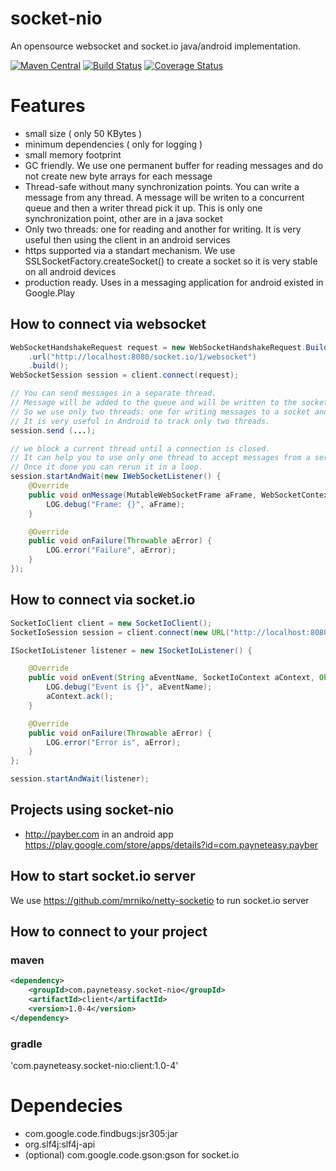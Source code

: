 # socket-nio
An opensource websocket and socket.io java/android implementation.

[![Maven Central](https://img.shields.io/maven-central/v/com.payneteasy.socket-nio/client.svg)](https://maven-badges.herokuapp.com/maven-central/com.payneteasy.socket-nio/client/)
[![Build Status](https://travis-ci.org/evsinev/socket-nio.png?branch=master)](https://travis-ci.org/evsinev/socket-nio)
[![Coverage Status](https://coveralls.io/repos/github/evsinev/socket-nio/badge.svg?branch=master)](https://coveralls.io/github/evsinev/socket-nio?branch=master)

# Features
* small size ( only 50 KBytes )
* minimum dependencies ( only for logging )
* small memory footprint 
* GC friendly. We use one permanent buffer for reading messages and do not create new byte arrays for each message
* Thread-safe without many synchronization points. You can write a message from any thread. A message will be writen to a concurrent queue and then a writer thread pick it up. This is only one synchronization point, other are in a java socket
* Only two threads: one for reading and another for writing. It is very useful then using the client in an android services
* https supported via a standart mechanism. We use SSLSocketFactory.createSocket() to create a socket so it is very stable on all android devices
* production ready. Uses in a messaging application for android existed in Google.Play

## How to connect via websocket
```java
WebSocketHandshakeRequest request = new WebSocketHandshakeRequest.Builder()
    .url("http://localhost:8080/socket.io/1/websocket")
    .build();
WebSocketSession session = client.connect(request);

// You can send messages in a separate thread.
// Message will be added to the queue and will be written to the socket in a writer thread.
// So we use only two threads: one for writing messages to a socket and second is for reading from a socket.
// It is very useful in Android to track only two threads.
session.send (...);

// we block a current thread until a connection is closed. 
// It can help you to use only one thread to accept messages from a server.
// Once it done you can rerun it in a loop.
session.startAndWait(new IWebSocketListener() {
    @Override
    public void onMessage(MutableWebSocketFrame aFrame, WebSocketContext aContext) {
        LOG.debug("Frame: {}", aFrame);
    }

    @Override
    public void onFailure(Throwable aError) {
        LOG.error("Failure", aError);
    }
});
```


## How to connect via socket.io
```java
SocketIoClient client = new SocketIoClient();
SocketIoSession session = client.connect(new URL("http://localhost:8080/socket.io/1/");

ISocketIoListener listener = new ISocketIoListener() {

    @Override
    public void onEvent(String aEventName, SocketIoContext aContext, Object... args) {
        LOG.debug("Event is {}", aEventName);
        aContext.ack();
    }

    @Override
    public void onFailure(Throwable aError) {
        LOG.error("Error is", aError);
    }
};

session.startAndWait(listener);

```

## Projects using socket-nio
* http://payber.com in an android app https://play.google.com/store/apps/details?id=com.payneteasy.payber

## How to start socket.io server
We use https://github.com/mrniko/netty-socketio to run socket.io server

## How to connect to your project
### maven
```xml
<dependency>
	<groupId>com.payneteasy.socket-nio</groupId>
	<artifactId>client</artifactId>
	<version>1.0-4</version>
</dependency>
```

### gradle
'com.payneteasy.socket-nio:client:1.0-4'

# Dependecies
* com.google.code.findbugs:jsr305:jar
* org.slf4j:slf4j-api
* (optional) com.google.code.gson:gson for socket.io 


